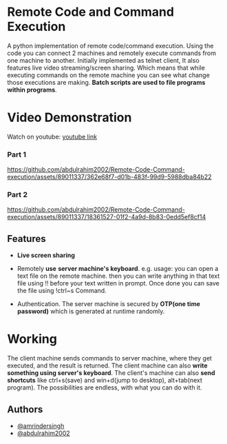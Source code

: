 # Remote Code and Command Execution

A python implementation of remote code/command execution. Using the code you can connect 2 machines and remotely execute commands from one machine to another. Initially implemented as telnet client, It also features live video streaming/screen sharing. Which means that while executing commands on the remote machine you can see what change those executions are making. **Batch scripts are used to file programs within programs**.

# Video Demonstration

Watch on youtube: [youtube link](https://youtu.be/2l4CWBmEw50)

### Part 1
https://github.com/abdulrahim2002/Remote-Code-Command-execution/assets/89011337/362e68f7-d01b-483f-99d9-5988dba84b22

### Part 2
https://github.com/abdulrahim2002/Remote-Code-Command-execution/assets/89011337/18361527-01f2-4a9d-8b83-0edd5ef8cf14


## Features

* **Live screen sharing**
* Remotely **use** **server machine's keyboard**. 
    e.g. usage: you can open a text file on the remote machine. then you can write anything in that text file using !! before your text written in prompt. Once done you can save the file using !ctrl~s Command.

* Authentication. The server machine is secured by **OTP(one time password)** which is generated at runtime randomly.
  
# Working
The client machine sends commands to server machine, where they get executed, and the result is returned. The client machine can also **write something using server's keyboard**. The client's machine can also **send shortcuts** like ctrl+s(save) and win+d(jump to desktop), alt+tab(next program). The possibilities are endless, with what you can do with it.

## Authors

- [@amrindersingh](co20305@ccet.ac.in)
- [@abdulrahim2002](co20301@ccet.ac.in)
